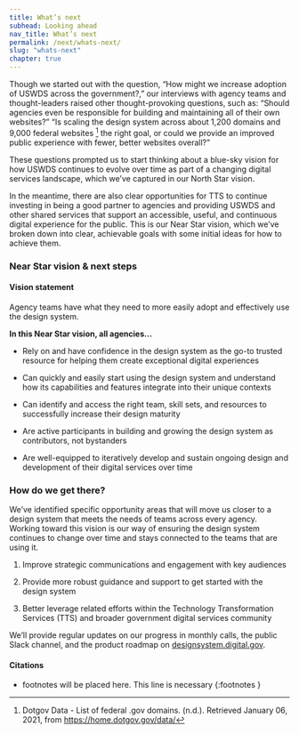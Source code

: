 ```yaml
---
title: What’s next
subhead: Looking ahead
nav_title: What’s next
permalink: /next/whats-next/
slug: "whats-next"
chapter: true
---
```


<section class="next-section">
  <div class="grid-container">
    <div class="grid-row">
      <div class="grid-col-12 tablet:grid-col-8 tablet:margin-x-auto desktop:margin-x-0 margin-top-neg-2 next-section-prose" markdown="1">

Though we started out with the question, “How might we increase adoption of USWDS across the government?,” our interviews with agency teams and thought-leaders raised other thought-provoking questions, such as: “Should agencies even be responsible for building and maintaining all of their own websites?” “Is scaling the design system across about 1,200 domains and 9,000 federal websites [^8] the right goal, or could we provide an improved public experience with fewer, better websites overall?”

These questions prompted us to start thinking about a blue-sky vision for how USWDS continues to evolve over time as part of a changing digital services landscape, which we’ve captured in our North Star vision.

In the meantime, there are also clear opportunities for TTS to continue investing
in being a good partner to agencies and providing USWDS and other shared services that support an accessible, useful, and continuous digital experience for the public. This is our Near Star vision, which we’ve broken down into clear, achievable goals with some initial ideas for how to achieve them.

### Near Star vision & next steps

#### Vision statement

Agency teams have what they need to more easily adopt and effectively use the design system.

**In this Near Star vision, all agencies...**

- Rely on and have confidence in the design system as the go-to trusted resource for helping them create exceptional digital experiences

- Can quickly and easily start using the design system and understand how its capabilities and features integrate into their unique contexts

- Can identify and access the right team, skill sets, and resources to successfully increase their design maturity

- Are active participants in building and growing the design system as contributors, not bystanders

- Are well-equipped to iteratively develop and sustain ongoing design and development of their digital services over time

### How do we get there?

We’ve identified specific opportunity areas that will move us closer to a design system that meets the needs of teams across every agency. Working toward this vision is our way of ensuring the design system continues to change over time and stays connected to the teams that are using it.

1. Improve strategic communications and engagement with key audiences

2. Provide more robust guidance and support to get started with the design system

3. Better leverage related efforts within the Technology Transformation Services (TTS) and broader government digital services community

We’ll provide regular updates on our progress in monthly calls, the public Slack channel, and the product roadmap on [designsystem.digital.gov](https://designsystem.digital.gov).

</div>
    </div>
  </div>
</section>
<div class="grid-row margin-bottom-neg-1">
  <div class="grid-col bg-next-red-medium height-1"></div>
  <div class="grid-col bg-next-blue-medium height-1"></div>
  <div class="grid-col bg-next-mint-medium height-1"></div>
  <div class="grid-col bg-next-gold-medium height-1"></div>
  <div class="grid-col bg-next-pink-medium height-1"></div>
  <div class="grid-col bg-next-gray-medium height-1"></div>
</div>
<section class="next-section">
  <div class="grid-container">
    <div class="grid-row">
      <div class="grid-col-12 tablet:grid-col-8 tablet:margin-x-auto desktop:margin-x-0 margin-top-neg-3" markdown="1">

#### Citations

* footnotes will be placed here. This line is necessary
{:footnotes }

[^8]: Dotgov Data - List of federal .gov domains. (n.d.). Retrieved January 06, 2021, from <https://home.dotgov.gov/data/>

</div>
    </div>
  </div>
</section>

